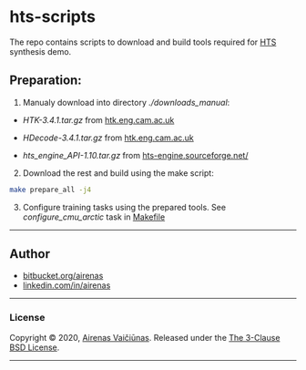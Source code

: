 # hts-scripts

The repo contains scripts to download and build tools required for [HTS](http://hts.sp.nitech.ac.jp/) synthesis demo.

## Preparation:

1. Manualy download into directory *./downloads_manual*:

- *HTK-3.4.1.tar.gz* from [htk.eng.cam.ac.uk](http://htk.eng.cam.ac.uk/download.shtml)

- *HDecode-3.4.1.tar.gz* from [htk.eng.cam.ac.uk](http://htk.eng.cam.ac.uk/download.shtml)

- *hts_engine_API-1.10.tar.gz* from [hts-engine.sourceforge.net/](http://hts-engine.sourceforge.net)

2. Download the rest and build using the make script:

```bash
make prepare_all -j4
```

3. Configure training tasks using the prepared tools. See *configure_cmu_arctic* task in [Makefile](Makefile)

---

## Author

- [bitbucket.org/airenas](https://bitbucket.org/airenas)
- [linkedin.com/in/airenas](https://www.linkedin.com/in/airenas/)

---

### License

Copyright © 2020, [Airenas Vaičiūnas](https://github.com/airenas).
Released under the [The 3-Clause BSD License](LICENSE).

---
